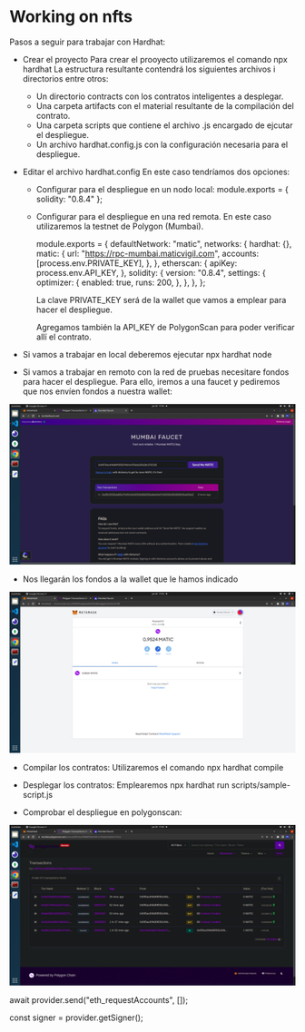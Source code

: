 # Working on nfts

Pasos a seguir para trabajar con Hardhat:

- Crear el proyecto
  Para crear el prooyecto utilizaremos el comando npx hardhat
  La estructura resultante contendrá los siguientes archivos i directorios entre otros:
    - Un directorio contracts con los contratos inteligentes a desplegar.
    - Una carpeta artifacts con el material resultante de la compilación del contrato.
    - Una carpeta scripts que contiene el archivo .js encargado de ejcutar el despliegue.
    - Un archivo hardhat.config.js con la configuración necesaria para el despliegue.

- Editar el archivo hardhat.config
  En este caso tendríamos dos opciones:
    - Configurar para el despliegue en un nodo local:
      module.exports = {
        solidity: "0.8.4"
      };
    - Configurar para el despliegue en una red remota. En este caso utilizaremos la testnet de Polygon (Mumbai).

      module.exports = {
        defaultNetwork: "matic",
        networks: {
          hardhat: {},
          matic: {
            url: "https://rpc-mumbai.maticvigil.com",
            accounts: [process.env.PRIVATE_KEY],
          },
        },
        etherscan: {
          apiKey: process.env.API_KEY,
        },
        solidity: {
          version: "0.8.4",
          settings: {
            optimizer: {
              enabled: true,
              runs: 200,
            },
          },
        },
      };

      La clave PRIVATE_KEY será de la wallet que vamos a emplear para hacer el despliegue.

      Agregamos también la API_KEY de PolygonScan para poder verificar allí el contrato.

- Si vamos a trabajar en local deberemos ejecutar npx hardhat node 

- Si vamos a trabajar en remoto con la red de pruebas necesitare fondos para hacer el despliegue. Para ello, iremos a una faucet y pediremos que nos envíen fondos a nuestra wallet:

<img src="./readme-images/faucet.png" alt="faucet" />

- Nos llegarán los fondos a la wallet que le hamos indicado

<img src="./readme-images/metamask.png" alt="metamask" />

- Compilar los contratos:
  Utilizaremos el comando npx hardhat compile

- Desplegar los contratos: 
  Emplearemos npx hardhat run scripts/sample-script.js

- Comprobar el despliegue en polygonscan:

<img src="./readme-images/polygonscan.png" alt="polygonscan" />

await provider.send("eth_requestAccounts", []);

const signer = provider.getSigner();

